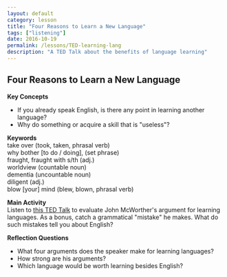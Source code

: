 ```yaml
---
layout: default
category: lesson
title: "Four Reasons to Learn a New Language"
tags: ["listening"]
date: 2016-10-19
permalink: /lessons/TED-learning-lang
description: "A TED Talk about the benefits of language learning"
---
```

## Four Reasons to Learn a New Language
<b>Key Concepts</b> 
- If you already speak English, is there any point in learning another language? 
- Why do something or acquire a skill that is "useless"?  

<b>Keywords</b><br/> 
take over (took, taken, phrasal verb)  
why bother [to do / doing], (set phrase)  
fraught, fraught with s/th (adj.)  
worldview (countable noun)  
dementia (uncountable noun)  
diligent (adj.)  
blow [your] mind (blew, blown, phrasal verb)  

**Main Activity**  
Listen to [this TED Talk](https://www.ted.com/talks/john_mcwhorter_4_reasons_to_learn_a_new_language) to evaluate John McWorther's argument for learning languages. As a bonus, catch a grammatical "mistake" he makes. What do such mistakes tell you about English? 

<!--- 
Mistake one: "me either" is used without clear negation in the previous sentence. "Me neither" would have sounded better. 

Mistake two: mixing up lie and lay. The vast majority of native speakers use them as absolute synonyms.
-->

**Reflection Questions**  
- What four arguments does the speaker make for learning languages? 
- How strong are his arguments?
- Which language would be worth learning besides English? 

<!---
Tags:
[TED]
[listening]
[language learning]
[John McWorther]
-->
